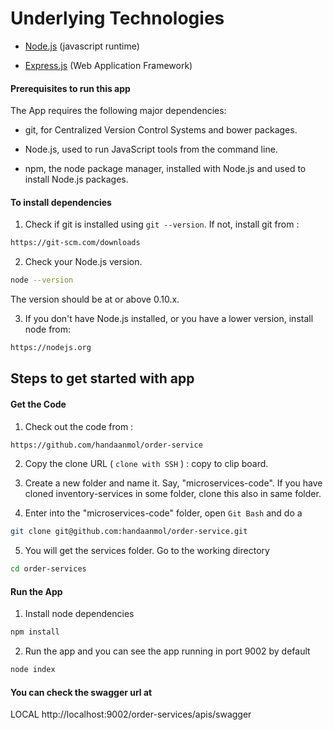 # Underlying Technologies
 - [Node.js](https://nodejs.org/en/docs/) (javascript runtime)

 - [Express.js](http://expressjs.com/) (Web Application Framework)

#### Prerequisites to run this app

The App requires the following major dependencies:

 - git, for Centralized Version Control Systems and bower packages.

 - Node.js, used to run JavaScript tools from the command line.

 - npm, the node package manager, installed with Node.js and used to install Node.js packages.

#### To install dependencies

1) Check if git is installed using `git --version`.  If not, install git from :
```sh
https://git-scm.com/downloads
```

2)  Check your Node.js version.

```sh
node --version
```

The version should be at or above 0.10.x.

3)  If you don't have Node.js installed, or you have a lower version, install node from:

```sh
https://nodejs.org
```

## Steps to get started with app

#### Get the Code
1) Check out the code from :

```sh
https://github.com/handaanmol/order-service
```

2) Copy the clone URL ( `clone with SSH` ) : copy to clip board.

3) Create a new folder and name it. Say, "microservices-code". If you have cloned inventory-services in some folder, clone this also in same folder.

4) Enter into the "microservices-code" folder, open `Git Bash` and do a

```sh
git clone git@github.com:handaanmol/order-service.git
```

5) You will get the services folder. Go to the working directory

```sh
cd order-services
```
#### Run the App
1) Install node dependencies
```sh
npm install
```
2) Run the app and you can see the app running in port 9002 by default
```sh
node index 
```
#### You can check the swagger url at

LOCAL
http://localhost:9002/order-services/apis/swagger

